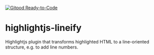 [![Gitpod Ready-to-Code](https://img.shields.io/badge/Gitpod-ready--to--code-908a85?logo=gitpod)](https://gitpod.io/#https://github.com/hallvard/highlightjs-lineify)

# highlightjs-lineify
Highlightjs plugin that transforms highlighted HTML to a line-oriented structure, e.g. to add line numbers.
